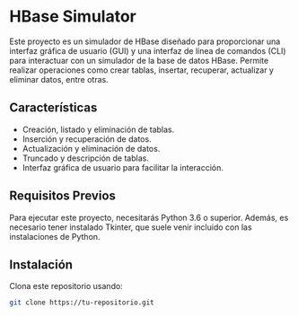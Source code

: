 # HBase Simulator

Este proyecto es un simulador de HBase diseñado para proporcionar una interfaz gráfica de usuario (GUI) y una interfaz de línea de comandos (CLI) para interactuar con un simulador de la base de datos HBase. Permite realizar operaciones como crear tablas, insertar, recuperar, actualizar y eliminar datos, entre otras.

## Características

- Creación, listado y eliminación de tablas.
- Inserción y recuperación de datos.
- Actualización y eliminación de datos.
- Truncado y descripción de tablas.
- Interfaz gráfica de usuario para facilitar la interacción.

## Requisitos Previos

Para ejecutar este proyecto, necesitarás Python 3.6 o superior. Además, es necesario tener instalado Tkinter, que suele venir incluido con las instalaciones de Python.

## Instalación

Clona este repositorio usando:

```bash
git clone https://tu-repositorio.git
